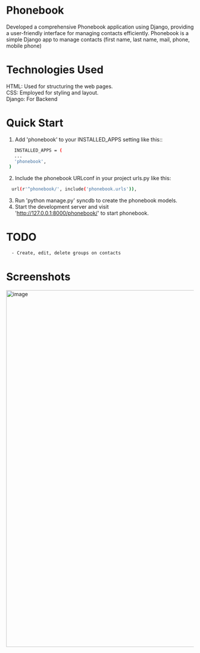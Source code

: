 # Phonebook
Developed a comprehensive Phonebook application using Django, providing a user-friendly interface for managing contacts efficiently. Phonebook is a simple Django app to manage contacts (first name, last name, mail, phone, mobile phone)

# Technologies Used
HTML: Used for structuring the web pages.<br>
CSS: Employed for styling and layout.<br>
Django: For Backend <br>

# Quick Start
1. Add 'phonebook' to your INSTALLED_APPS setting like this::
```bash
   INSTALLED_APPS = (
   ...
   'phonebook',
 )
```
2. Include the phonebook URLconf in your project urls.py like this:
```bash
  url(r'^phonebook/', include('phonebook.urls')),
```
3. Run 'python manage.py' syncdb to create the phonebook models.
4. Start the development server and visit 'http://127.0.0.1:8000/phonebook/' to start phonebook.

# TODO
```bash
  - Create, edit, delete groups on contacts
```

# Screenshots
<img width="960" alt="image" src="https://github.com/mhdasif123/Phonebook/assets/97513284/7d8b9d99-b463-44c0-a25e-2496c4328631">
